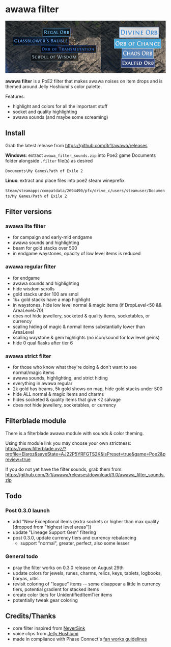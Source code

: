 # awawa filter

![image previewing poe2_item_filter](/preview_v3.png)

**awawa filter** is a PoE2 filter that makes awawa noises on item drops and is themed around Jelly Hoshiumi's color palette.

Features:
- highlight and colors for all the important stuff
- socket and quality highlighting
- awawa sounds (and maybe some screaming)

## Install
Grab the latest release from https://github.com/3r1/awawa/releases

**Windows**: extract `awawa_filter_sounds.zip` into Poe2 game Documents folder alongside `.filter` file(s) as desired

`Documents\My Games\Path of Exile 2`

**Linux**: extract and place files into poe2 steam wineprefix

`Steam/steamapps/compatdata/2694490/pfx/drive_c/users/steamuser/Documents/My Games/Path of Exile 2`

## Filter versions
### awawa lite filter
- for campaign and early-mid endgame
- awawa sounds and highlighting
- beam for gold stacks over 500
- in endgame waystones, opacity of low level items is reduced 

### awawa regular filter
- for endgame
- awawa sounds and highlighting
- hide wisdom scrolls
- gold stacks under 100 are smol
- 1k+ gold stacks have a map highlight
- in waystones, hide low level normal & magic items (if DropLevel<50 && AreaLevel>70)
- does not hide jewellery, socketed & quality items, socketables, or currency
- scaling hiding of magic & normal items substantially lower than AreaLevel
- scaling waystone & gem highlights (no icon/sound for low level gems)
- hide 0 qual flasks after tier 6

### awawa strict filter
- for those who know what they're doing & don't want to see normal/magic items
- awawa sounds, highlighting, and strict hiding
- everything in awawa regular
- 2k gold has beams, 5k gold shows on map, hide gold stacks under 500
- hide ALL normal & magic items and charms
- hides socketed & quality items that give <2 salvage
- does not hide jewellery, socketables, or currency

## Filterblade module
There is a filterblade awawa module with sounds & color theming.

Using this module link you may choose your own strictness: https://www.filterblade.xyz/?profile=Elaroz&saveState=AJ22P5YRFGTS2K&isPreset=true&game=Poe2&preview=true

If you do not yet have the filter sounds, grab them from: https://github.com/3r1/awawa/releases/download/3.0/awawa_filter_sounds.zip

## Todo
### Post 0.3.0 launch
- add "New Exceptional items (extra sockets or higher than max quality [dropped from "highest level areas"])
- update "Lineage Support Gem" filtering
- post 0.3.0, update currency tiers and currency rebalancing
  - support "normal", greater, perfect, also some lesser

### General todo
- pray the filter works on 0.3.0 release on August 29th
- update colors for jewels, runes, charms, relics, keys, tablets, logbooks, baryas, ultis
- revisit coloring of "league" items -- some disappear a little in currency tiers, potential gradient for stacked items
- create color tiers for UnidentifiedItemTier items
- potentially tweak gear coloring

## Credits/Thanks
- core filter inspired from [NeverSink](https://github.com/NeverSinkDev/NeverSink-PoE2litefilter)
- voice clips from [Jelly Hoshiumi](https://youtube.com/@JellyHoshiumi)
- made in compliance with Phase Connect's [fan works guidelines](https://phase-connect.com/fan-work-guidelines/)

